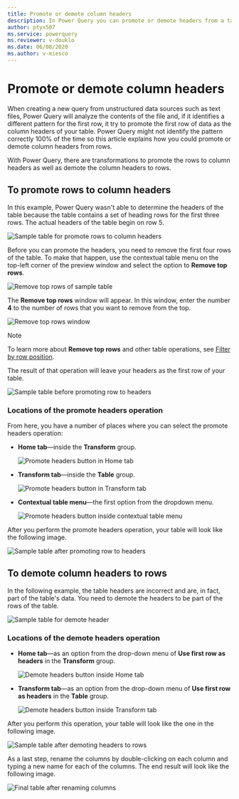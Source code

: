 ```yaml
---
title: Promote or demote column headers
description: In Power Query you can promote or demote headers from a table. This article demonstrates how to perform these operations. 
author: ptyx507
ms.service: powerquery
ms.reviewer: v-douklo
ms.date: 06/08/2020
ms.author: v-miesco
---
```


# Promote or demote column headers

When creating a new query from unstructured data sources such as text files, Power Query will analyze the contents of the file and, if it identifies a different pattern for the first row, it try to promote the first row of data as the column headers of your table. Power Query might not identify the pattern correctly 100% of the time so this article explains how you could promote or demote column headers from rows. 

With Power Query, there are transformations to promote the rows to column headers as well as demote the column headers to rows.

## To promote rows to column headers

In this example, Power Query wasn't able to determine the headers of the table because the table contains a set of heading rows for the first three rows. The actual headers of the table begin on row 5.

![Sample table for promote rows to column headers](images/me-table-promote-demote-headers-promote-sample-table.png)

Before you can promote the headers, you need to remove the first four rows of the table. To make that happen, use the contextual table menu on the top-left corner of the preview window and select the option to **Remove top rows**.

![Remove top rows of sample table](images/me-table-promote-demote-headers-promote-remove-top-rows.png)

The **Remove top rows** window will appear. In this window, enter the number **4** to the number of rows that you want to remove from the top.

![Remove top rows window](images/me-table-promote-demote-headers-promote-remove-top-rows-window.png)

> [!Note] 
> To learn more about **Remove top rows** and other table operations, see [Filter by row position](filter-row-position.md).

The result of that operation will leave your headers as the first row of your table.

![Sample table before promoting row to headers](images/me-table-promote-demote-headers-promote-table-before-promote.png)

### Locations of the promote headers operation

From here, you have a number of places where you can select the promote headers operation:

* **Home tab**&mdash;inside the **Transform** group.

   ![Promote headers button in Home tab](images/me-table-promote-demote-headers-promote-home-tab.png)

* **Transform tab**&mdash;inside the **Table** group.

   ![Promote headers button in Transform tab](images/me-table-promote-demote-headers-promote-transform-tab.png)

* **Contextual table menu**&mdash;the first option from the dropdown menu.

   ![Promote headers button inside contextual table menu](images/me-table-promote-demote-headers-promote-table-menu.png)

After you perform the promote headers operation, your table will look like the following image.

![Sample table after promoting row to headers](images/me-table-promote-demote-headers-promote-final-table.png)

## To demote column headers to rows

In the following example, the table headers are incorrect and are, in fact, part of the table's data. You need to demote the headers to be part of the rows of the table.

![Sample table for demote header](images/me-table-promote-demote-headers-demote-sample-table.png)

### Locations of the demote headers operation

* **Home tab**&mdash;as an option from the drop-down menu of **Use first row as headers** in the **Transform** group.

   ![Demote headers button inside Home tab](images/me-table-promote-demote-headers-demote-home-tab.png)

* **Transform tab**&mdash;as an option from the drop-down menu of **Use first row as headers** in the **Table** group.

   ![Demote headers button inside Transform tab](images/me-table-promote-demote-headers-demote-transform-tab.png)

After you perform this operation, your table will look like the one in the following image.

![Sample table after demoting headers to rows](images/me-table-promote-demote-headers-demote-almost-final-table.png)

As a last step, rename the columns by double-clicking on each column and typing a new name for each of the columns. The end result will look like the following image.

![Final table after renaming columns](images/me-table-promote-demote-headers-demote-final-table.png)
